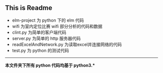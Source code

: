 ## This is Readme
* elm-project 为 python 下的 elm 代码
* wifi 为室内定位比赛 wifi 部分分析的代码和数据
* clint.py 为简单的客户端代码
* server.py 为简单的 http 服务器代码
* readExcelAndNetwork.py 为读取excel并连接网络的代码
* test.py 为 python 的测试代码
***
__本文件夹下所有 python 代码均基于 python3.*__
